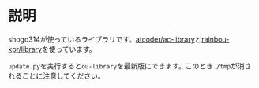 # 説明
shogo314が使っているライブラリです。[atcoder/ac-library](https://github.com/atcoder/ac-library)と[rainbou-kpr/library](https://github.com/rainbou-kpr/library)を使っています。

`update.py`を実行すると`ou-library`を最新版にできます。このとき`./tmp`が消されることに注意してください。
